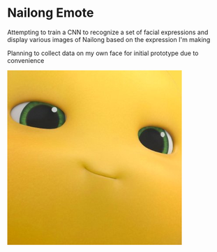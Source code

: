 # Nailong Emote

Attempting to train a CNN to recognize a set of facial expressions and display various images of Nailong based on the expression I'm making

Planning to collect data on my own face for initial prototype due to convenience

![Nailong Smirking](nailong-readme.jpg)
